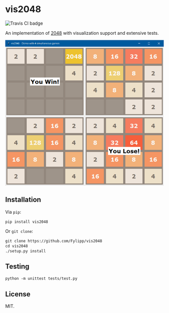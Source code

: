 # vis2048

![Travis CI badge](https://travis-ci.org/Fylipp/vis2048.svg?branch=master)

An implementation of [2048](http://2048game.com) with visualization support and extensive tests.

![Screenshot of a demo with 4 simultaneous games](https://github.com/Fylipp/vis2048/blob/master/screenshot.png?raw=true)

## Installation

Via `pip`:

```
pip install vis2048
```

Or `git clone`:

```
git clone https://github.com/Fylipp/vis2048
cd vis2048
./setup.py install
```

## Testing

```
python -m unittest tests/test.py
```

## License
MIT.
